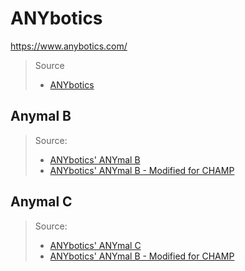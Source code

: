# ANYbotics
https://www.anybotics.com/

> Source
> - [ANYbotics](https://github.com/ANYbotics)

## Anymal B

> Source:
> - [ANYbotics' ANYmal B](https://github.com/ANYbotics/anymal_b_simple_description)
> - [ANYbotics' ANYmal B - Modified for CHAMP](https://github.com/chvmp/anymal_b_simple_description)

## Anymal C

>Source:
> - [ANYbotics' ANYmal C](https://github.com/ANYbotics/anymal_c_simple_description)
> - [ANYbotics' ANYmal B - Modified for CHAMP](https://github.com/chvmp/anymal_c_simple_description)